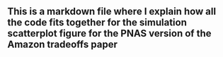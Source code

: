 ## This is a markdown file where I explain how all the code fits together for the simulation scatterplot figure for the PNAS version of the Amazon tradeoffs paper



